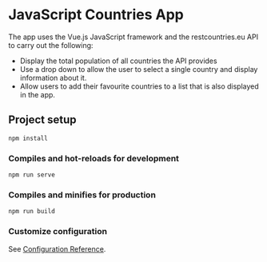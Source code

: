 # JavaScript Countries App
The app uses the Vue.js JavaScript framework and the restcountries.eu API to carry out the following:
* Display the total population of all countries the API provides
* Use a drop down to allow the user to select a single country and display information about it.
* Allow users to add their favourite countries to a list that is also displayed in the app.

## Project setup
```
npm install
```

### Compiles and hot-reloads for development
```
npm run serve
```

### Compiles and minifies for production
```
npm run build
```

### Customize configuration
See [Configuration Reference](https://cli.vuejs.org/config/).
